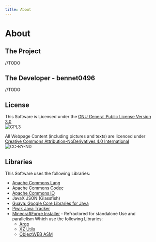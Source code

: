 ```yaml
---
title: About
---
```

# About
## The Project
//TODO

## The Developer - bennet0496
//TODO

## License
This Software is Licensed under the [GNU General Public License Version 3.0](https://www.gnu.org/licenses/gpl-3.0.en.html)  
![GPL3](https://www.gnu.org/graphics/gplv3-127x51.png) 

All Webpage Content (including pictures and texts) are licenced under [Creative Commons Attribution-NoDerivatives 4.0 International](http://creativecommons.org/licenses/by-nd/4.0/)  
![CC-BY-ND](https://i.creativecommons.org/l/by-nd/4.0/88x31.png)

## Libraries
This Software uses the following Libraries:
- [Apache Commons Lang](https://commons.apache.org/proper/commons-lang/)
- [Apache Commons Codec](https://commons.apache.org/proper/commons-codec/)
- [Apache Commons IO](https://commons.apache.org/proper/commons-io/)
- JavaX JSON (Glassfish)
- [Guava: Google Core Libraries for Java](https://github.com/google/guava)
- [Piwik Java Tracker](https://github.com/piwik/piwik-java-tracker)
- [MinecraftForge Installer](https://github.com/MinecraftForge/Installer) - Refractored for standalone Use and parallelism
   Which use the following Libraries:
   - [Argo](http://argo.sourceforge.net/)
   - [XZ Utils](https://tukaani.org/xz/)
   - [ObjectWEB ASM](http://asm.ow2.org/)
